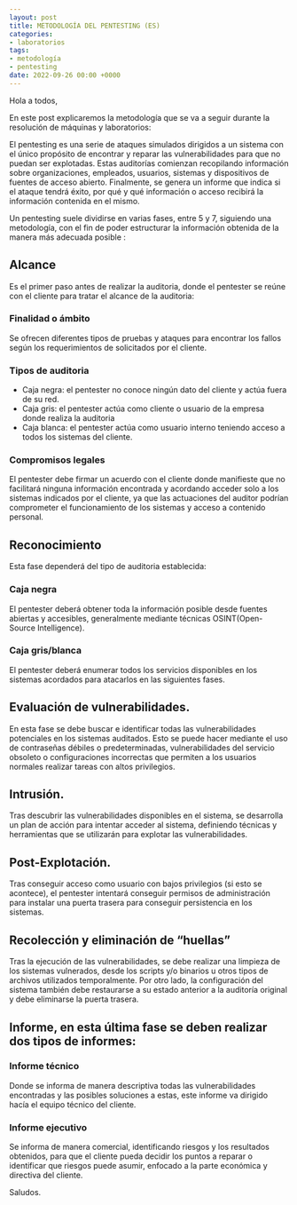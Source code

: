 ```yaml
---
layout: post
title: METODOLOGÍA DEL PENTESTING (ES)
categories:
- laboratorios
tags:
- metodología
- pentesting
date: 2022-09-26 00:00 +0000
---
```

Hola a todos,

En este post explicaremos la metodología que se va a seguir durante la resolución de máquinas y laboratorios:

El pentesting es una serie de ataques simulados dirigidos a un sistema con el único propósito de encontrar y reparar las vulnerabilidades para que no puedan ser explotadas. Estas auditorías comienzan recopilando información sobre organizaciones, empleados, usuarios, sistemas y dispositivos de fuentes de acceso abierto. Finalmente, se genera un informe que indica si el ataque tendrá éxito, por qué y qué información o acceso recibirá la información contenida en el mismo.

Un pentesting suele dividirse en varias fases, entre 5 y 7, siguiendo una metodología, con el fin de poder estructurar la información obtenida de la manera más adecuada posible :

## Alcance 

Es el primer paso antes de realizar la auditoria, donde el pentester se reúne con el cliente para tratar el alcance de la auditoria:

### Finalidad o ámbito 

Se ofrecen diferentes tipos de pruebas y ataques para encontrar los fallos según los requerimientos de solicitados por el cliente.

### Tipos de auditoria

- Caja negra: el pentester no conoce ningún dato del cliente y actúa fuera de su red.
- Caja gris: el pentester actúa como cliente o usuario de la empresa donde realiza la auditoria
- Caja blanca: el pentester actúa como usuario interno teniendo acceso a todos los sistemas del cliente.

### Compromisos legales

El pentester debe firmar un acuerdo con el cliente donde manifieste que no facilitará ninguna información encontrada y acordando acceder solo a los sistemas indicados por el cliente, ya que las actuaciones del auditor podrían comprometer el funcionamiento de los sistemas y acceso a contenido personal.

## Reconocimiento

Esta fase dependerá del tipo de auditoria establecida:

### Caja negra

El pentester deberá obtener toda la información posible desde fuentes abiertas y accesibles, generalmente mediante técnicas OSINT(Open-Source Intelligence).

### Caja gris/blanca

El pentester deberá enumerar todos los servicios disponibles en los sistemas acordados para atacarlos en las siguientes fases.

## Evaluación de vulnerabilidades.

En esta fase se debe buscar e identificar todas las vulnerabilidades potenciales en los sistemas auditados. Esto se puede hacer mediante el uso de contraseñas débiles o predeterminadas, vulnerabilidades del servicio obsoleto o configuraciones incorrectas que permiten a los usuarios normales realizar tareas con altos privilegios.

## Intrusión.

Tras descubrir las vulnerabilidades disponibles en el sistema, se desarrolla un plan de acción para intentar acceder al sistema, definiendo técnicas y herramientas que se utilizarán para explotar las vulnerabilidades.

## Post-Explotación.

Tras conseguir acceso como usuario con bajos privilegios (si esto se acontece), el pentester intentará conseguir permisos de administración para instalar una puerta trasera para conseguir persistencia en los sistemas.

## Recolección y eliminación de “huellas”

Tras la ejecución de las vulnerabilidades, se debe realizar una limpieza de los sistemas vulnerados, desde los scripts y/o binarios u otros tipos de archivos utilizados temporalmente. Por otro lado, la configuración del sistema también debe restaurarse a su estado anterior a la auditoría original y debe eliminarse la puerta trasera.

## Informe, en esta última fase se deben realizar dos tipos de informes:

### Informe técnico

Donde se informa de manera descriptiva todas las vulnerabilidades encontradas y las posibles soluciones a estas, este informe va dirigido hacía el equipo técnico del cliente.

### Informe ejecutivo

Se informa de manera comercial, identificando riesgos y los resultados obtenidos, para que el cliente pueda decidir los puntos a reparar o identificar que riesgos puede asumir, enfocado a la parte económica y directiva del cliente.



Saludos.